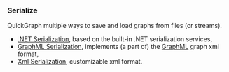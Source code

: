 ### Serialize

QuickGraph multiple ways to save and load graphs from files (or streams). 

* [.NET Serialization](.NET-Serialization.md), based on the built-in .NET serialization services,
* [GraphML Serialization](GraphML-Serialization.md), implements (a part of) the [GraphML](GraphML.md) graph xml format,
* [Xml Serialization](Xml-Serialization.md), customizable xml format.
